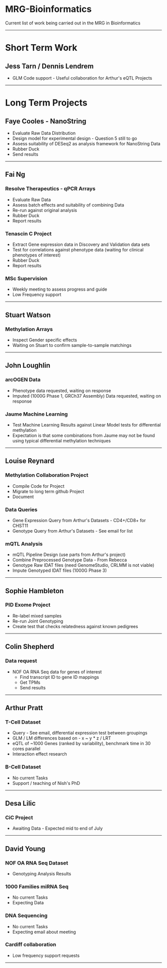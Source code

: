 # MRG-Bioinformatics
Current list of work being carried out in the MRG in Bioinformatics

---

# Short Term Work

## Jess Tarn / Dennis Lendrem
* GLM Code support - Useful collaboration for Arthur's eQTL Projects

---

# Long Term Projects
## Faye Cooles - NanoString
* Evaluate Raw Data Distribution
* Design model for experimental design - Question 5 still to go
* Assess suitability of DESeq2 as analysis framework for NanoString Data
* Rubber Duck
* Send results

---

## Fai Ng
### Resolve Therapeutics - qPCR Arrays
* Evaluate Raw Data
* Assess batch effects and suitability of combining Data
* Re-run against original analysis
* Rubber Duck
* Report results

### Tenascin C Project
* Extract Gene expression data in Discovery and Validation data sets
* Test for correlations against phenotype data (waiting for clinical phenotypes of interest)
* Rubber Duck
* Report results

### MSc Supervision
* Weekly meeting to assess progress and guide
* Low Frequency support

---

## Stuart Watson
### Methylation Arrays
* Inspect Gender specific effects
* Waiting on Stuart to confirm sample-to-sample matchings

---

## John Loughlin
### arcOGEN Data
* Phenotype data requested, waiting on response
* Imputed (1000G Phase 1, GRCh37 Assembly) Data requested, waiting on response

### Jaume Machine Learning
* Test Machine Learning Results against Linear Model tests for differential methylation
* Expectation is that some combinations from Jaume may not be found using typical differential methylation techniques

---

## Louise Reynard
### Methylation Collaboration Project
* Compile Code for Project
* Migrate to long term github Project
* Document

### Data Queries
* Gene Expression Query from Arthur's Datasets - CD4+/CD8+ for CHST11
* Genotype Query from Arthur's Datasets - See email for list

### mQTL Analysis
* mQTL Pipeline Design (use parts from Arthur's project)
* Combine Preprocessed Genotype Data - From Rebecca
* Genotype Raw IDAT files (need GenomeStudio, CRLMM is not viable)
* Impute Genotyped IDAT files (1000G Phase 3)

---

## Sophie Hambleton
### PID Exome Project
* Re-label mixed samples
* Re-run Joint Genotyping
* Create test that checks relatedness against known pedigrees

---

## Colin Shepherd
### Data request
* NOF OA RNA Seq data for genes of interest
  * Find transcript ID to gene ID mappings
  * Get TPMs
  * Send results

---

## Arthur Pratt
### T-Cell Dataset
* Query - See email, differential expression test between groupings
* GLM / LM differences based on - x ~ y * z / LRT
* eQTL of ~1000 Genes (ranked by variability), benchmark time in 30 cores parallel
* Interaction effect research

### B-Cell Dataset
* No current Tasks
* Support / teaching of Nish's PhD

---

## Desa Lilic
### CiC Project
* Awaiting Data - Expected mid to end of July

---

## David Young
### NOF OA RNA Seq Dataset
* Genotyping Analysis Results

### 1000 Families miRNA Seq
* No current Tasks
* Expecting Data

### DNA Sequencing
* No current Tasks
* Expecting email about meeting

### Cardiff collaboration
* Low frequency support requests

---
